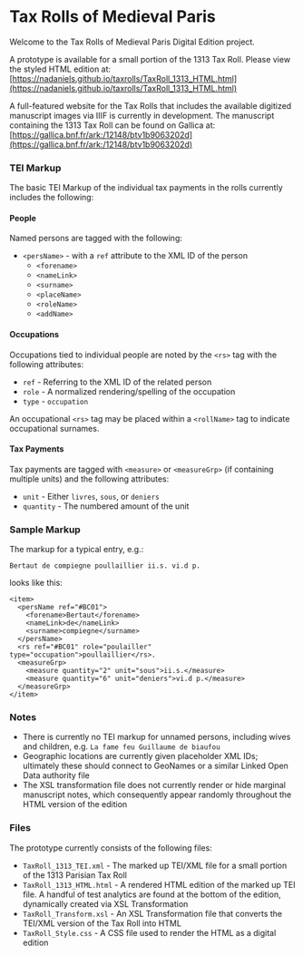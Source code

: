 # Tax Rolls of Medieval Paris
Welcome to the Tax Rolls of Medieval Paris Digital Edition project.  

A prototype is available for a small portion of the 1313 Tax Roll. Please view the styled HTML edition at: [https://nadaniels.github.io/taxrolls/TaxRoll_1313_HTML.html](https://nadaniels.github.io/taxrolls/TaxRoll_1313_HTML.html)

A full-featured website for the Tax Rolls that includes the available digitized manuscript images via IIIF is currently in development. The manuscript containing the 1313 Tax Roll can be found on Gallica at: [https://gallica.bnf.fr/ark:/12148/btv1b9063202d](https://gallica.bnf.fr/ark:/12148/btv1b9063202d)

### TEI Markup
The basic TEI Markup of the individual tax payments in the rolls currently includes the following:

#### People
Named persons are tagged with the following:
* `<persName>` - with a `ref` attribute to the XML ID of the person 
  * `<forename>`
  * `<nameLink>`
  * `<surname>`
  * `<placeName>`
  * `<roleName>`
  * `<addName>`

#### Occupations
Occupations tied to individual people are noted by the `<rs>` tag with the following attributes:
* `ref` - Referring to the XML ID of the related person
* `role` - A normalized rendering/spelling of the occupation
* `type` - `occupation`

An occupational `<rs>` tag may be placed within a `<rollName>` tag to indicate occupational surnames.

#### Tax Payments
Tax payments are tagged with `<measure>` or `<measureGrp>` (if containing multiple units) and the following attributes:
* `unit` - Either `livres`, `sous`, or `deniers`
* `quantity` - The numbered amount of the unit

### Sample Markup
The markup for a typical entry, e.g.:

`Bertaut de compiegne poullaillier ii.s. vi.d p.`

looks like this:
```
<item>
  <persName ref="#BC01">
    <forename>Bertaut</forename>
    <nameLink>de</nameLink>
    <surname>compiegne</surname>
  </persName>
  <rs ref="#BC01" role="poulailler" type="occupation">poullaillier</rs>.
  <measureGrp>
    <measure quantity="2" unit="sous">ii.s.</measure>
    <measure quantity="6" unit="deniers">vi.d p.</measure>
  </measureGrp>
</item>
```

### Notes
- There is currently no TEI markup for unnamed persons, including wives and children, e.g. `La fame feu Guillaume de biaufou`
- Geographic locations are currently given placeholder XML IDs; ultimately these should connect to GeoNames or a similar Linked Open Data authority file
- The XSL transformation file does not currently render or hide marginal manuscript notes, which consequently appear randomly throughout the HTML version of the edition


### Files
The prototype currently consists of the following files:
* `TaxRoll_1313_TEI.xml` - The marked up TEI/XML file for a small portion of the 1313 Parisian Tax Roll
* `TaxRoll_1313_HTML.html` - A rendered HTML edition of the marked up TEI file. A handful of test analytics are found at the bottom of the edition, dynamically created via XSL Transformation
* `TaxRoll_Transform.xsl` - An XSL Transformation file that converts the TEI/XML version of the Tax Roll into HTML
* `TaxRoll_Style.css` - A CSS file used to render the HTML as a digital edition

